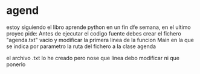 # agend
estoy siguiendo  el libro aprende python  en un fin dfe semana, en el ultimo proyec  pide: Antes de ejecutar el codigo fuente debes crear el
fichero "agenda.txt" vacio y modificar la primera linea de la funcion Main en la que se indica por parametro la ruta del fichero a la clase agenda

el archivo .txt lo he creado pero nose que linea debo modificar ni que ponerlo

